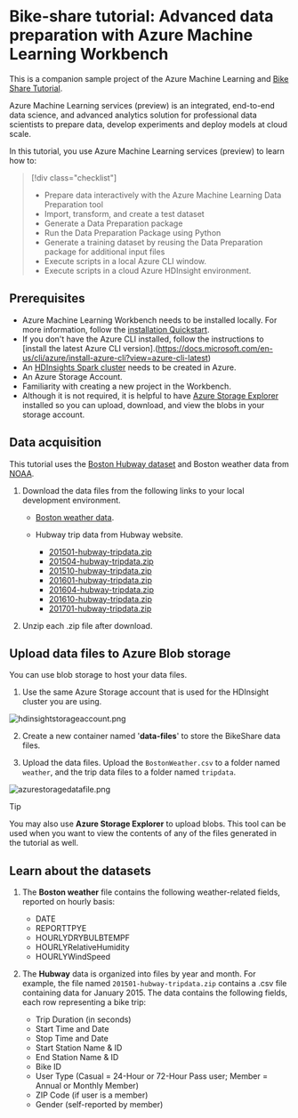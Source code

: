 # Bike-share tutorial: Advanced data preparation with Azure Machine Learning Workbench

This is a companion sample project of the Azure Machine Learning and [Bike Share Tutorial](https://docs.microsoft.com/en-us/azure/machine-learning/preview/tutorial-bikeshare-dataprep). 


Azure Machine Learning services (preview) is an integrated, end-to-end data science, and advanced analytics solution for professional data scientists to prepare data, develop experiments and deploy models at cloud scale.

In this tutorial, you use Azure Machine Learning services (preview) to learn how to:
> [!div class="checklist"]
> * Prepare data interactively with the Azure Machine Learning Data Preparation tool
> * Import, transform, and create a test dataset
> * Generate a Data Preparation package
> * Run the Data Preparation Package using Python
> * Generate a training dataset by reusing the Data Preparation package for additional input files
> * Execute scripts in a local Azure CLI window.
> * Execute scripts in a cloud Azure HDInsight environment.


## Prerequisites
* Azure Machine Learning Workbench needs to be installed locally. For more information, follow the [installation Quickstart](quickstart-installation.md).
* If you don't have the Azure CLI installed, follow the instructions to [install the latest Azure CLI version].(https://docs.microsoft.com/en-us/cli/azure/install-azure-cli?view=azure-cli-latest)
* An [HDInsights Spark cluster](how-to-create-dsvm-hdi.md#create-an-apache-spark-for-azure-hdinsight-cluster-in-azure-portal) needs to be created in Azure.
* An Azure Storage Account.
* Familiarity with creating a new project in the Workbench.
* Although it is not required, it is helpful to have [Azure Storage Explorer](https://azure.microsoft.com/en-us/features/storage-explorer/) installed so you can upload, download, and view the blobs in your storage account. 

## Data acquisition
This tutorial uses the [Boston Hubway dataset](https://s3.amazonaws.com/hubway-data/index.html) and Boston weather data from [NOAA](http://www.noaa.gov/).

1. Download the data files from the following links to your local development environment. 
   * [Boston weather data](https://azuremluxcdnprod001.blob.core.windows.net/docs/azureml/bikeshare/BostonWeather.csv). 
   * Hubway trip data from Hubway website.

      - [201501-hubway-tripdata.zip](https://s3.amazonaws.com/hubway-data/201501-hubway-tripdata.zip)
      - [201504-hubway-tripdata.zip](https://s3.amazonaws.com/hubway-data/201504-hubway-tripdata.zip)
      - [201510-hubway-tripdata.zip](https://s3.amazonaws.com/hubway-data/201510-hubway-tripdata.zip)
      - [201601-hubway-tripdata.zip](https://s3.amazonaws.com/hubway-data/201601-hubway-tripdata.zip)
      - [201604-hubway-tripdata.zip](https://s3.amazonaws.com/hubway-data/201604-hubway-tripdata.zip)
      - [201610-hubway-tripdata.zip](https://s3.amazonaws.com/hubway-data/201610-hubway-tripdata.zip)
      - [201701-hubway-tripdata.zip](https://s3.amazonaws.com/hubway-data/201701-hubway-tripdata.zip)

2. Unzip each .zip file after download.

## Upload data files to Azure Blob storage
You can use blob storage to host your data files.

1. Use the same Azure Storage account that is used for the HDInsight cluster you are using.

![hdinsightstorageaccount.png](media/hdinsightstorageaccount.png)

2. Create a new container named '**data-files**' to store the BikeShare data files.

4. Upload the data files. Upload the `BostonWeather.csv` to a folder named `weather`, and the trip data files to a folder named `tripdata`.

![azurestoragedatafile.png](media/azurestoragedatafile.png)

> [!TIP]
> You may also use **Azure Storage Explorer** to upload blobs. This tool can be used when you want to view the contents of any of the files generated in the tutorial as well.

## Learn about the datasets
1. The __Boston weather__ file contains the following weather-related fields, reported on hourly basis:
   * DATE
   * REPORTTPYE
   * HOURLYDRYBULBTEMPF
   * HOURLYRelativeHumidity
   * HOURLYWindSpeed

2. The __Hubway__ data is organized into files by year and month. For example, the file named `201501-hubway-tripdata.zip` contains a .csv file containing data for January 2015. The data contains the following fields, each row representing a bike trip:

   * Trip Duration (in seconds)
   * Start Time and Date
   * Stop Time and Date
   * Start Station Name & ID
   * End Station Name & ID
   * Bike ID
   * User Type (Casual = 24-Hour or 72-Hour Pass user; Member = Annual or Monthly Member)
   * ZIP Code (if user is a member)
   * Gender (self-reported by member)

